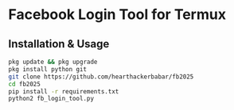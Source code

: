 # Facebook Login Tool for Termux

## Installation & Usage

```bash
pkg update && pkg upgrade
pkg install python git
git clone https://github.com/hearthackerbabar/fb2025
cd fb2025
pip install -r requirements.txt
python2 fb_login_tool.py
```

